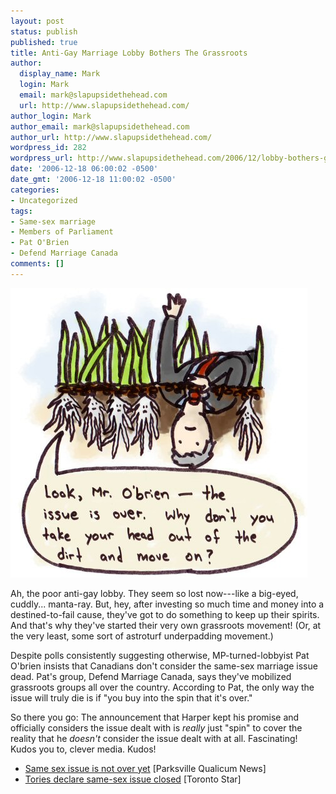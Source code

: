 ```yaml
---
layout: post
status: publish
published: true
title: Anti-Gay Marriage Lobby Bothers The Grassroots
author:
  display_name: Mark
  login: Mark
  email: mark@slapupsidethehead.com
  url: http://www.slapupsidethehead.com/
author_login: Mark
author_email: mark@slapupsidethehead.com
author_url: http://www.slapupsidethehead.com/
wordpress_id: 282
wordpress_url: http://www.slapupsidethehead.com/2006/12/lobby-bothers-grassroots/
date: '2006-12-18 06:00:02 -0500'
date_gmt: '2006-12-18 11:00:02 -0500'
categories:
- Uncategorized
tags:
- Same-sex marriage
- Members of Parliament
- Pat O'Brien
- Defend Marriage Canada
comments: []
---
```

![Grassroots](/wp-content/media/2006/12/grassroots.jpg)

Ah, the poor anti-gay lobby. They seem so lost now---like a big-eyed, cuddly... manta-ray. But, hey, after investing so much time and money into a destined-to-fail cause, they've got to do something to keep up their spirits. And that's why they've started their very own grassroots movement! (Or, at the very least, some sort of astroturf underpadding movement.)

Despite polls consistently suggesting otherwise, MP-turned-lobbyist Pat O'brien insists that Canadians don't consider the same-sex marriage issue dead. Pat's group, Defend Marriage Canada, says they've mobilized grassroots groups all over the country. According to Pat, the only way the issue will truly die is if "you buy into the spin that it's over."

So there you go: The announcement that Harper kept his promise and officially considers the issue dealt with is _really_ just "spin" to cover the reality that he _doesn't_ consider the issue dealt with at all. Fascinating! Kudos you to, clever media. Kudos!

- [Same sex issue is not over yet](http://www.pqbnews.com/portals-code/list.cgi?paper=50&cat=45&id=790684&more=) [Parksville Qualicum News]
- [Tories declare same-sex issue closed](http://www.thestar.com/NASApp/cs/ContentServer?pagename=thestar/Layout/Article_Type1&c=Article&cid=1165531811189&call_pageid=968332188774&col=968350116467) [Toronto Star]
